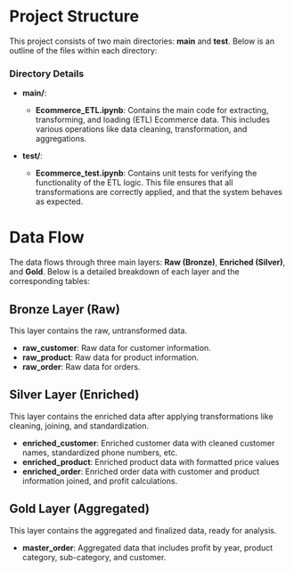 # Project Structure

This project consists of two main directories: **main** and **test**. Below is an outline of the files within each directory:


### Directory Details

- **main/**:
    - **Ecommerce_ETL.ipynb**: Contains the main code for extracting, transforming, and loading (ETL) Ecommerce data. This includes various operations like data cleaning, transformation, and aggregations.
  
- **test/**:
    - **Ecommerce_test.ipynb**: Contains unit tests for verifying the functionality of the ETL logic. This file ensures that all transformations are correctly applied, and that the system behaves as expected.

# Data Flow

The data flows through three main layers: **Raw (Bronze)**, **Enriched (Silver)**, and **Gold**. Below is a detailed breakdown of each layer and the corresponding tables:

## Bronze Layer (Raw)
This layer contains the raw, untransformed data.

- **raw_customer**: Raw data for customer information.
- **raw_product**: Raw data for product information.
- **raw_order**: Raw data for orders.

## Silver Layer (Enriched)
This layer contains the enriched data after applying transformations like cleaning, joining, and standardization.

- **enriched_customer**: Enriched customer data with cleaned customer names, standardized phone numbers, etc.
- **enriched_product**: Enriched product data with formatted price values
- **enriched_order**: Enriched order data with customer and product information joined, and profit calculations.

## Gold Layer (Aggregated)
This layer contains the aggregated and finalized data, ready for analysis.

- **master_order**: Aggregated data that includes profit by year, product category, sub-category, and customer.
